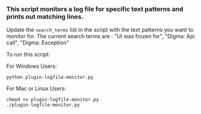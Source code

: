 ### This script monitors a log file for specific text patterns and prints out matching lines.
Update the `search_terms` list in the script with the text patterns you want to monitor for.
The current search terms are : "UI was frozen for", "Digma: Api call", "Digma: Exception"

To run this script:

For Windows Users:

```
python plugin-logfile-monitor.py
```

For Mac or Linux Users:

```
chmod +x plugin-logfile-monitor.py
./plugin-logfile-monitor.py
```